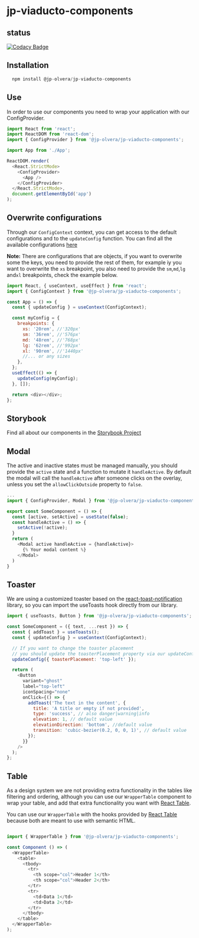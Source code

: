 # jp-viaducto-components

## status

[![Codacy Badge](https://app.codacy.com/project/badge/Grade/3d5e6929fd254dbab5d0b5e710333158)](https://www.codacy.com/gh/jp-olvera/jp-viaducto-components/dashboard?utm_source=github.com&utm_medium=referral&utm_content=jp-olvera/jp-viaducto-components&utm_campaign=Badge_Grade)

## Installation

```js
  npm install @jp-olvera/jp-viaducto-components
```

## Use

In order to use our components you need to wrap your application with our ConfigProvider.

```js
import React from 'react';
import ReactDOM from 'react-dom';
import { ConfigProvider } from '@jp-olvera/jp-viaducto-components';

import App from './App';

ReactDOM.render(
  <React.StrictMode>
    <ConfigProvider>
      <App />
    </ConfigProvider>
  </React.StrictMode>,
  document.getElementById('app')
);
```

## Overwrite configurations

Through our `ConfigContext` context, you can get access to the default configurations and to the `updateConfig` function.
You can find all the available configurations [here](https://github.com/jp-olvera/jp-viaducto-components/blob/staging/src/utils/config.ts)

**Note:** There are configurations that are objects, if you want to overwrite some the keys, you need to provide the rest of them,
for example iy you want to overwrite the `xs` breakpoint, you also need to provide the `sm`,`md`,`lg` and`xl` breakpoints, check the example below.

```js
import React, { useContext, useEffect } from 'react';
import { ConfigContext } from '@jp-olvera/jp-viaducto-components';

const App = () => {
  const { updateConfig } = useContext(ConfigContext);

  const myConfig = {
    breakpoints: {
      xs: '20rem', //'320px'
      sm: '36rem', //'576px'
      md: '48rem', //'768px'
      lg: '62rem', //'992px'
      xl: '90rem', //'1440px'
      //... or any sizes
    },
  };
  useEffect(() => {
    updateConfig(myConfig);
  }, []);

  return <div></div>;
};
```

## Storybook

Find all about our components in the [Storybook Project](https://jp-olvera.github.io/jp-viaducto-components/?path=/story/andamio-cells-anchor--default)

## Modal

The active and inactive states must be managed manually, you should provide the `active` state and a function to mutate it `handleActive`. By default the modal will call the `handleActive` after someone clicks on the overlay, unless you set the `allowClickOutside` property to `false`.

```js
...
import { ConfigProvider, Modal } from '@jp-olvera/jp-viaducto-components';

export const SomeComponent = () => {
  const [active, setActive] = useState(false);
  const handleActive = () => {
    setActive(!active);
  }
  return (
    <Modal active handleActive = {handleActive}>
      {% Your modal content %}
    </Modal>
  )
}
```

## Toaster

We are using a customized toaster based on the [react-toast-notification](https://www.npmjs.com/package/react-toast-notifications) library, so you can import the useToasts hook directly from our library.

```js
import { useToasts, Button } from '@jp-olvera/jp-viaducto-components';

const SomeComponent = ({ text, ...rest }) => {
  const { addToast } = useToasts();
  const { updateConfig } = useContext(ConfigContext);

  // If you want to change the toaster placement
  // you should update the toasterPlacement property via our updateConfig function
  updateConfig({ toasterPlacement: 'top-left' });

  return (
    <Button
      variant="ghost"
      label="top-left"
      iconSpacing="none"
      onClick={() => {
        addToast('The text in the content', {
          title: 'A title or empty if not provided',
          type: 'success', // also danger|warning|info
          elevation: 1, // default value
          elevationDirection: 'bottom', //default value
          transition: 'cubic-bezier(0.2, 0, 0, 1)', // default value
        });
      }}
    />
  );
};
```

## Table

As a design system we are not providing extra functionality in the tables like filtering and ordering, although you can use our `WrapperTable` component to wrap your table, and add that extra functionality you want with [React Table](https://react-table.tanstack.com/).

You can use our `WrapperTable` with the hooks provided by [React Table](https://react-table.tanstack.com/) because both are meant to use with semantic HTML.

```js

import { WrapperTable } from '@jp-olvera/jp-viaducto-components';

const Component () => (
  <WrapperTable>
    <table>
      <tbody>
        <tr>
          <th scope="col">Header 1</th>
          <th scope="col">Header 2</th>
        </tr>
        <tr>
          <td>Data 1</td>
          <td>Data 2</td>
        </tr>
      </tbody>
    </table>
  </WrapperTable>
);

```
